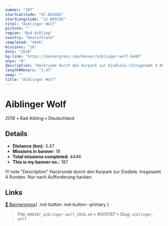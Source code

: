 ```yaml
---
nummer: "187"
startLatitude: "47.862482"
startLongitude: "12.009136"
titel: "Aiblinger Wolf"
picture: ""
region: "Bad Aibling"
country: "Deutschland"
completed: "4446"
missions: "18"
date: "2018"
bg-link: "https://bannergress.com/banner/aiblinger-wolf-be80"
onyx: "0"
description: "Hackrunde durch den Kurpark zur Eisdiele.\nInsgesamt 4 Runden. \nNur nach Aufforderung hacken."
lengthKMeters: "3,47"
umap: ""
title: "Aiblinger Wolf"
---
```

# Aiblinger Wolf

*2018* • Bad Aibling • Deutschland



## Details
- **Distance (km):** 3.47
- **Missions in banner:** 18
- **Total missions completed:** 4446
- **This is my banner no.:** 187


!!! note "Description"
    Hackrunde durch den Kurpark zur Eisdiele.
Insgesamt 4 Runden. 
Nur nach Aufforderung hacken.



## Links
[🔗 Bannergress](https://bannergress.com/banner/aiblinger-wolf-be80){ .md-button .md-button--primary }



> File: `000187_aiblinger-wolf_2018.md` • #000187 • Slug: `aiblinger-wolf`
